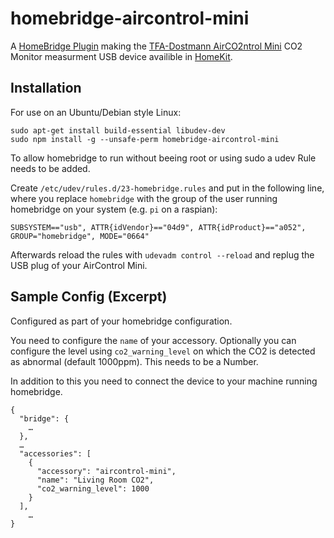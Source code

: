 # homebridge-aircontrol-mini

A [HomeBridge Plugin](https://github.com/nfarina) making the [TFA-Dostmann AirCO2ntrol Mini](https://www.amazon.co.uk/TFA-Dostmann-AirCO2NTROL-Mini-Monitor/dp/B00TH3OW4Q) CO2 Monitor measurment USB device availible in [HomeKit](https://developer.apple.com/homekit/).

## Installation

For use on an Ubuntu/Debian style Linux: 

```
sudo apt-get install build-essential libudev-dev
sudo npm install -g --unsafe-perm homebridge-aircontrol-mini
```

To allow homebridge to run without beeing root or using sudo a udev Rule needs to be added. 

Create `/etc/udev/rules.d/23-homebridge.rules` and put in the following line, where you replace `homebridge` with the group of the user running homebridge on your system (e.g. `pi` on a raspian):

```
SUBSYSTEM=="usb", ATTR{idVendor}=="04d9", ATTR{idProduct}=="a052", GROUP="homebridge", MODE="0664"
```

Afterwards reload the rules with `udevadm control --reload` and replug the USB plug of your AirControl Mini.

## Sample Config (Excerpt)

Configured as part of your homebridge configuration.

You need to configure the `name` of your accessory. Optionally you can configure the level using `co2_warning_level` on which the CO2 is detected as abnormal (default 1000ppm). This needs to be a Number.

In addition to this you need to connect the device to your machine running homebridge. 

```
{
  "bridge": {
    …
  },
  …
  "accessories": [
    {
      "accessory": "aircontrol-mini",
      "name": "Living Room CO2",
      "co2_warning_level": 1000
    }
  ],
	…
}

```

